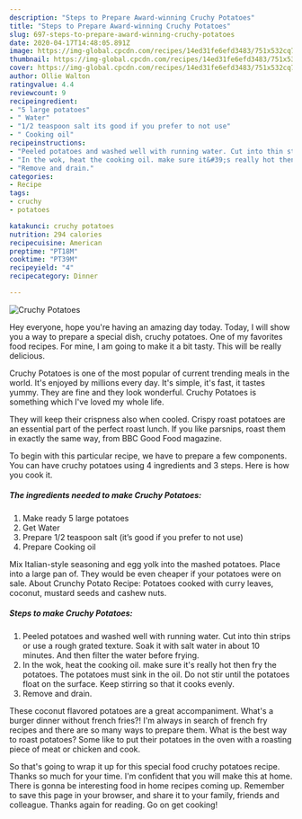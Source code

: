 ```yaml
---
description: "Steps to Prepare Award-winning Cruchy Potatoes"
title: "Steps to Prepare Award-winning Cruchy Potatoes"
slug: 697-steps-to-prepare-award-winning-cruchy-potatoes
date: 2020-04-17T14:48:05.891Z
image: https://img-global.cpcdn.com/recipes/14ed31fe6efd3483/751x532cq70/cruchy-potatoes-recipe-main-photo.jpg
thumbnail: https://img-global.cpcdn.com/recipes/14ed31fe6efd3483/751x532cq70/cruchy-potatoes-recipe-main-photo.jpg
cover: https://img-global.cpcdn.com/recipes/14ed31fe6efd3483/751x532cq70/cruchy-potatoes-recipe-main-photo.jpg
author: Ollie Walton
ratingvalue: 4.4
reviewcount: 9
recipeingredient:
- "5 large potatoes"
- " Water"
- "1/2 teaspoon salt its good if you prefer to not use"
- " Cooking oil"
recipeinstructions:
- "Peeled potatoes and washed well with running water. Cut into thin strips or use a rough grated texture. Soak it with salt water in about 10 minutes. And then filter the water before frying."
- "In the wok, heat the cooking oil. make sure it&#39;s really hot then fry the potatoes. The potatoes must sink in the oil. Do not stir until the potatoes float on the surface. Keep stirring so that it cooks evenly."
- "Remove and drain."
categories:
- Recipe
tags:
- cruchy
- potatoes

katakunci: cruchy potatoes 
nutrition: 294 calories
recipecuisine: American
preptime: "PT18M"
cooktime: "PT39M"
recipeyield: "4"
recipecategory: Dinner

---
```



![Cruchy Potatoes](https://img-global.cpcdn.com/recipes/14ed31fe6efd3483/751x532cq70/cruchy-potatoes-recipe-main-photo.jpg)

Hey everyone, hope you're having an amazing day today. Today, I will show you a way to prepare a special dish, cruchy potatoes. One of my favorites food recipes. For mine, I am going to make it a bit tasty. This will be really delicious.

Cruchy Potatoes is one of the most popular of current trending meals in the world. It's enjoyed by millions every day. It's simple, it's fast, it tastes yummy. They are fine and they look wonderful. Cruchy Potatoes is something which I've loved my whole life.

They will keep their crispness also when cooled. Crispy roast potatoes are an essential part of the perfect roast lunch. If you like parsnips, roast them in exactly the same way, from BBC Good Food magazine.


To begin with this particular recipe, we have to prepare a few components. You can have cruchy potatoes using 4 ingredients and 3 steps. Here is how you cook it.

<!--inarticleads1-->

##### The ingredients needed to make Cruchy Potatoes:

1. Make ready 5 large potatoes
1. Get  Water
1. Prepare 1/2 teaspoon salt (it’s good if you prefer to not use)
1. Prepare  Cooking oil


Mix Italian-style seasoning and egg yolk into the mashed potatoes. Place into a large pan of. They would be even cheaper if your potatoes were on sale. About Crunchy Potato Recipe: Potatoes cooked with curry leaves, coconut, mustard seeds and cashew nuts. 

<!--inarticleads2-->

##### Steps to make Cruchy Potatoes:

1. Peeled potatoes and washed well with running water. Cut into thin strips or use a rough grated texture. Soak it with salt water in about 10 minutes. And then filter the water before frying.
1. In the wok, heat the cooking oil. make sure it&#39;s really hot then fry the potatoes. The potatoes must sink in the oil. Do not stir until the potatoes float on the surface. Keep stirring so that it cooks evenly.
1. Remove and drain.


These coconut flavored potatoes are a great accompaniment. What&#39;s a burger dinner without french fries?! I&#39;m always in search of french fry recipes and there are so many ways to prepare them. What is the best way to roast potatoes? Some like to put their potatoes in the oven with a roasting piece of meat or chicken and cook. 

So that's going to wrap it up for this special food cruchy potatoes recipe. Thanks so much for your time. I'm confident that you will make this at home. There is gonna be interesting food in home recipes coming up. Remember to save this page in your browser, and share it to your family, friends and colleague. Thanks again for reading. Go on get cooking!
